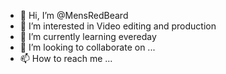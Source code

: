 - 👋 Hi, I’m @MensRedBeard
- 👀 I’m interested in Video editing and production
- 🌱 I’m currently learning evereday
- 💞️ I’m looking to collaborate on ...
- 📫 How to reach me ...

<!---
MensRedBeard/MensRedBeard is a ✨ special ✨ repository because its `README.md` (this file) appears on your GitHub profile.
You can click the Preview link to take a look at your changes.
--->
